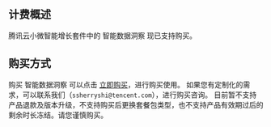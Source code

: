 ## 计费概述
腾讯云小微智能增长套件中的 智能数据洞察 现已支持购买。

## 购买方式
购买 智能数据洞察 可以点击 [立即购买](https://buy.cloud.tencent.com/tbdt)，进行购买使用。
如果您有定制化的需求，可以联系我们（`ssherryshi@tencent.com`），进行购买咨询。
目前暂不支持产品退款及版本升级，不支持购买后更换套餐包类型，也不支持产品有效期过后的剩余时长冻结。请您谨慎购买。
